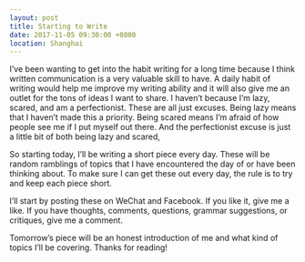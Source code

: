 ```yaml
---
layout: post
title: Starting to Write
date: 2017-11-05 09:30:00 +0800
location: Shanghai
---
```

I’ve been wanting to get into the habit writing for a long time because I think written communication is a very valuable skill to have. A daily habit of writing would help me improve my writing ability and it will also give me an outlet for the tons of ideas I want to share. I haven’t because I’m lazy, scared, and am a perfectionist. These are all just excuses. Being lazy means that I haven’t made this a priority. Being scared means I’m afraid of how people see me if I put myself out there. And the perfectionist excuse is just a little bit of both being lazy and scared,

So starting today, I’ll be writing a short piece every day. These will be random ramblings of topics that I have encountered the day of or have been thinking about. To make sure I can get these out every day, the rule is to try and keep each piece short.

I’ll start by posting these on WeChat and Facebook. If you like it, give me a like. If you have thoughts, comments, questions, grammar suggestions, or critiques, give me a comment.

Tomorrow’s piece will be an honest introduction of me and what kind of topics I’ll be covering. Thanks for reading!